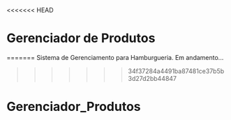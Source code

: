 <<<<<<< HEAD
# Gerenciador de Produtos
=======
Sistema de Gerenciamento para Hamburgueria. Em andamento...
>>>>>>> 34f37284a4491ba87481ce37b5b3d27d2bb44847
# Gerenciador_Produtos
